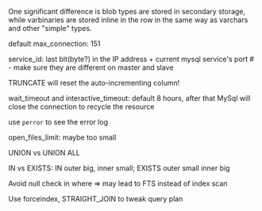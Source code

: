 One significant difference is blob types are stored in secondary storage, while varbinaries are stored inline in the row in the same way as varchars and other "simple" types.

default max_connection: 151

service_id: last bit(byte?) in the IP address + current mysql service's port # - make sure they are different on master and slave

TRUNCATE will reset the auto-incrementing column!

wait_timeout and interactive_timeout: default 8 hours, after that MySql will close the connection to recycle the resource

use `perror` to see the error log

open_files_limit: maybe too small

UNION vs UNION ALL

IN vs EXISTS: IN outer big, inner small; EXISTS outer small inner big

Avoid null check in where => may lead to FTS instead of index scan 

Use forceindex, STRAIGHT_JOIN to tweak query plan



